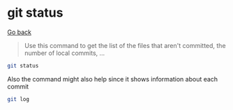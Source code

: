 # git status

[Go back](..)

> Use this command to get the list
> of the files that aren't committed,
> the number of local commits, ...

```bash
git status
```

Also the command might also help since it
shows information about each commit

```bash
git log
```